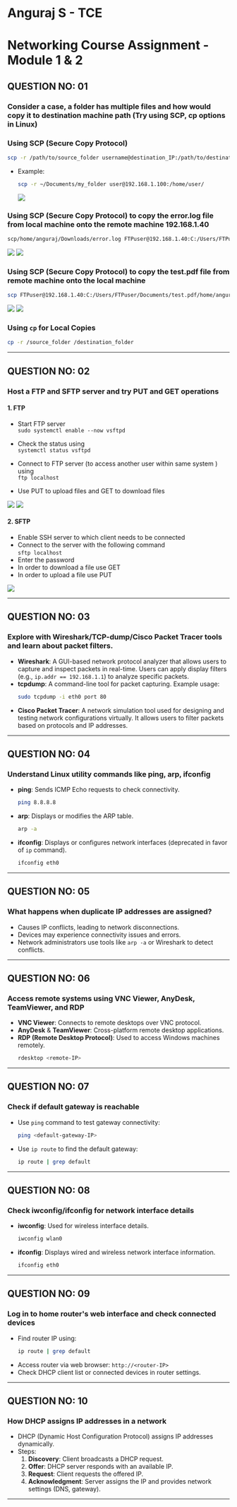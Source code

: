 # Anguraj S - TCE
# Networking Course Assignment - Module 1 & 2
## QUESTION NO: 01
### Consider a case, a folder has multiple files and how would copy it to destination machine path (Try using SCP, cp options in Linux)

### **Using SCP (Secure Copy Protocol)**
```bash
scp -r /path/to/source_folder username@destination_IP:/path/to/destination
```
- Example:
  ```bash
  scp -r ~/Documents/my_folder user@192.168.1.100:/home/user/
  ```
  ![](./screenshots/scp_terminal.png)

### **Using SCP (Secure Copy Protocol) to copy the error.log file from local machine onto the remote machine 192.168.1.40**
```bash
scp/home/anguraj/Downloads/error.log FTPuser@192.168.1.40:C:/Users/FTPuser/Server_SCP/
```
![](./screenshots/local_machine_server.png)
![](./screenshots/remote_machine_folder.jpeg)

### **Using SCP (Secure Copy Protocol) to copy the test.pdf file from remote machine onto the local machine**
```bash
scp FTPuser@192.168.1.40:C:/Users/FTPuser/Documents/test.pdf/home/anguraj/SCP_folder/
```
![](./screenshots/remote_machine_server.jpeg)
![](./screenshots/local_machine_folder.png)

### **Using `cp` for Local Copies**
```bash
cp -r /source_folder /destination_folder
```

---

## QUESTION NO: 02
### Host a FTP and SFTP server and try PUT and GET operations

#### 1. FTP

- Start FTP server  
  `sudo systemctl enable --now vsftpd`

- Check the status using  
  `systemctl status vsftpd`

- Connect to FTP server (to access another user within same system ) using  
  `ftp localhost`

- Use PUT to upload files and GET to download files

![](./screenshots/ftp_terminal.png)
![](./screenshots/ftp_files.png)

#### 2. SFTP

- Enable SSH server to which client needs to be connected
- Connect to the server with the following command  
  `sftp localhost`
- Enter the password
- In order to download a file use GET
- In order to upload a file use PUT

![](./screenshots/sftp_terminal.png)


---
## QUESTION NO: 03
### Explore with Wireshark/TCP-dump/Cisco Packet Tracer tools and learn about packet filters.

- **Wireshark**: A GUI-based network protocol analyzer that allows users to capture and inspect packets in real-time. Users can apply display filters (e.g., `ip.addr == 192.168.1.1`) to analyze specific packets.
- **tcpdump**: A command-line tool for packet capturing. Example usage:
  ```bash
  sudo tcpdump -i eth0 port 80
  ```
- **Cisco Packet Tracer**: A network simulation tool used for designing and testing network configurations virtually. It allows users to filter packets based on protocols and IP addresses.

---
## QUESTION NO: 04
### Understand Linux utility commands like ping, arp, ifconfig

- **ping**: Sends ICMP Echo requests to check connectivity.
  ```bash
  ping 8.8.8.8
  ```
- **arp**: Displays or modifies the ARP table.
  ```bash
  arp -a
  ```
- **ifconfig**: Displays or configures network interfaces (deprecated in favor of `ip` command).
  ```bash
  ifconfig eth0
  ```

---
## QUESTION NO: 05
### What happens when duplicate IP addresses are assigned?

- Causes IP conflicts, leading to network disconnections.
- Devices may experience connectivity issues and errors.
- Network administrators use tools like `arp -a` or Wireshark to detect conflicts.

---
## QUESTION NO: 06
### Access remote systems using VNC Viewer, AnyDesk, TeamViewer, and RDP

- **VNC Viewer**: Connects to remote desktops over VNC protocol.
- **AnyDesk** & **TeamViewer**: Cross-platform remote desktop applications.
- **RDP (Remote Desktop Protocol)**: Used to access Windows machines remotely.
  ```bash
  rdesktop <remote-IP>
  ```

---
## QUESTION NO: 07
### Check if default gateway is reachable

- Use `ping` command to test gateway connectivity:
  ```bash
  ping <default-gateway-IP>
  ```
- Use `ip route` to find the default gateway:
  ```bash
  ip route | grep default
  ```

---
## QUESTION NO: 08
### Check iwconfig/ifconfig for network interface details

- **iwconfig**: Used for wireless interface details.
  ```bash
  iwconfig wlan0
  ```
- **ifconfig**: Displays wired and wireless network interface information.
  ```bash
  ifconfig eth0
  ```

---
## QUESTION NO: 09
### Log in to home router's web interface and check connected devices

- Find router IP using:
  ```bash
  ip route | grep default
  ```
- Access router via web browser: `http://<router-IP>`
- Check DHCP client list or connected devices in router settings.

---
## QUESTION NO: 10
### How DHCP assigns IP addresses in a network

- DHCP (Dynamic Host Configuration Protocol) assigns IP addresses dynamically.
- Steps:
  1. **Discovery**: Client broadcasts a DHCP request.
  2. **Offer**: DHCP server responds with an available IP.
  3. **Request**: Client requests the offered IP.
  4. **Acknowledgment**: Server assigns the IP and provides network settings (DNS, gateway).

---


